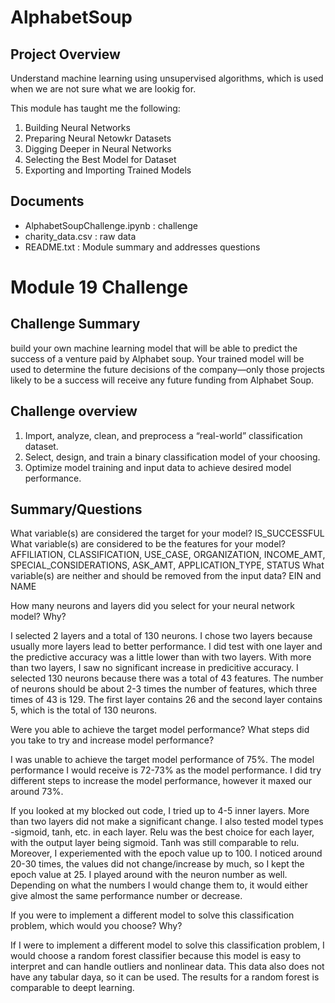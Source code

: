 # AlphabetSoup 


## Project Overview 
Understand machine learning using unsupervised algorithms, which is used when we are not sure what we are lookig for.

This module has taught me the following:

1. Building Neural Networks
2. Preparing Neural Netowkr Datasets
3. Digging Deeper in Neural Networks
4. Selecting the Best Model for Dataset
5. Exporting and Importing Trained Models

        
## Documents

- AlphabetSoupChallenge.ipynb : challenge
- charity_data.csv : raw data
- README.txt : Module summary and addresses questions


# Module 19 Challenge 

## Challenge Summary
build your own machine learning model that will be able to predict the success of a venture paid by Alphabet soup. Your trained model will be used to determine the future decisions of the company—only those projects likely to be a success will receive any future funding from Alphabet Soup.

## Challenge overview

1. Import, analyze, clean, and preprocess a “real-world” classification dataset.
2. Select, design, and train a binary classification model of your choosing.
3. Optimize model training and input data to achieve desired model performance.

## Summary/Questions

What variable(s) are considered the target for your model? IS_SUCCESSFUL
What variable(s) are considered to be the features for your model? AFFILIATION, CLASSIFICATION, USE_CASE, ORGANIZATION, INCOME_AMT, SPECIAL_CONSIDERATIONS, ASK_AMT, APPLICATION_TYPE, STATUS
What variable(s) are neither and should be removed from the input data? EIN and NAME


How many neurons and layers did you select for your neural network model? Why?

I selected 2 layers and a total of 130 neurons. I chose two layers because usually more layers lead to better performance. I did test with one layer and the predictive accuracy was a little lower than with two layers. With more than two layers, I saw no significant increase in predicitive accuracy. I selected 130 neurons because there was a total of 43 features. The number of neurons should be about 2-3 times the number of features, which three times of 43 is 129. The first layer contains 26 and the second layer contains 5, which is the total of 130 neurons. 

Were you able to achieve the target model performance? What steps did you take to try and increase model performance?

I was unable to achieve the target model performance of 75%. The model performance I would receive is 72-73% as the model performance. I did try different steps to increase the model performance, however it maxed our around 73%. 

If you looked at my blocked out code, I tried up to 4-5 inner layers. More than two layers did not make a significant change. I also tested model types -sigmoid, tanh, etc. in each layer. Relu was the best choice for each layer, with the output layer being sigmoid. Tanh was still comparable to relu. Moreover, I experiemented with the epoch value up to 100. I noticed around 20-30 times, the values did not change/increase by much, so I kept the epoch value at 25. I played around with the neuron number as well. Depending on what the numbers I would change them to, it would either give almost the same performance number or decrease. 

If you were to implement a different model to solve this classification problem, which would you choose? Why?

If I were to implement a different model to solve this classification problem, I would choose a random forest classifier because this model is easy to interpret and can handle outliers and nonlinear data. This data also does not have any tabular daya, so it can be used. The results for a random forest is comparable to deept learning.
